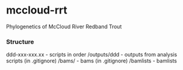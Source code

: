 # mccloud-rrt
Phylogenetics of McCloud River Redband Trout

### Structure

ddd-xxx-xxx.xx - scripts in order
/outputs/ddd - outputs from analysis scripts (in .gitignore)
/bams/ - bams (in .gitignore)
/bamlists - bamlists


